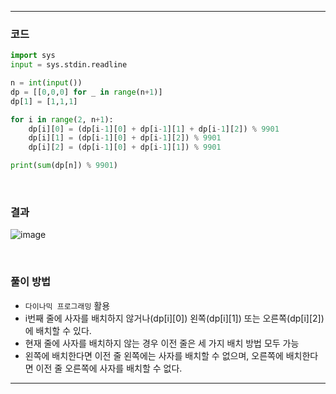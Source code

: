 ___
### 코드
```python
import sys
input = sys.stdin.readline

n = int(input())
dp = [[0,0,0] for _ in range(n+1)]
dp[1] = [1,1,1]

for i in range(2, n+1):
    dp[i][0] = (dp[i-1][0] + dp[i-1][1] + dp[i-1][2]) % 9901
    dp[i][1] = (dp[i-1][0] + dp[i-1][2]) % 9901
    dp[i][2] = (dp[i-1][0] + dp[i-1][1]) % 9901

print(sum(dp[n]) % 9901)
```
<br>

### 결과
![image](https://user-images.githubusercontent.com/50696567/186103109-0ed64e92-0268-4d2f-84bd-8bed561d19f3.png)

<br>

### 풀이 방법
- `다이나믹 프로그래밍` 활용
- i번째 줄에 사자를 배치하지 않거나(dp[i][0]) 왼쪽(dp[i][1]) 또는 오른쪽(dp[i][2])에 배치할 수 있다.
- 현재 줄에 사자를 배치하지 않는 경우 이전 줄은 세 가지 배치 방법 모두 가능
- 왼쪽에 배치한다면 이전 줄 왼쪽에는 사자를 배치할 수 없으며, 오른쪽에 배치한다면 이전 줄 오른쪽에 사자를 배치할 수 없다.
___
